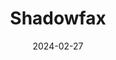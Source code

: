 ---  
layout: startup_page  
title: "Shadowfax"  
id: "shadowfax.in"  
permalink: "/shadowfaxshadowfax.in02272024/"  
website: "https://shadowfax.in/"  
funding_round: "Series E"  
funding_amount: "$100M"  
investors: "TPG NewQuest, Mirae Asset Venture Investments (India), Flipkart, International Finance Corporation, Nokia Growth Partners, Qualcomm, Trifecta Capital"  
about: "Shadowfax is a logistics startup providing delivery services across India. It utilizes a strong tech stack to offer superior service metrics and adapt to client needs, focusing on cost-effective solutions for businesses and D2C brands. The company boasts a vast network covering thousands of cities and pin codes, handling millions of packages daily."  
markets: "Logistics"  
hq: "Bengaluru, Karnataka, India"  
founded_year: "2015"  
linkedin: "https://in.linkedin.com/company/shadowfax"  
twitter: "https://twitter.com/shadowfax_in"  
instagram: ""  
facebook: "https://www.facebook.com/shadowfax.in"  
crunchbase: "https://www.crunchbase.com/organization/shadowfax-technologies"  
pitchbook: "https://pitchbook.com/profiles/company/122210-02"  

date_display: "27-Feb-2024"  
date: "2024-02-27"

# SEO Optimization  
meta_title: "Shadowfax - Series E Funding ($100M)"  
meta_description: "Shadowfax, Shadowfax is a logistics startup providing delivery services across India. It utilizes a strong tech stack to offer superior service metrics and adapt..."  
meta_keywords: "Shadowfax, Logistics, Series E funding"  
canonical_url: "https://startup.projectstartups.com/shadowfaxshadowfax.in02272024/"  
---